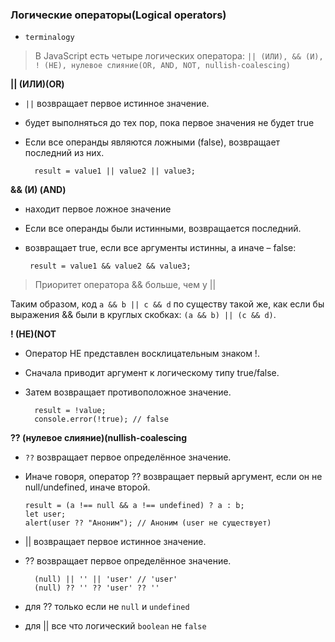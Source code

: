 ### Логические операторы(Logical operators)

- `terminalogy`

> В JavaScript есть четыре логических
> оператора: `|| (ИЛИ), && (И), ! (НЕ), нулевое слияние(OR, AND, NOT, nullish-coalescing)`

**|| (ИЛИ)(OR)**

- `||` возвращает первое истинное значение.
- будет выполняться до тех пор, пока первое значения не будет true
- Если все операнды являются ложными (false), возвращает последний из них.

        result = value1 || value2 || value3;

**&& (И) (AND)**

- находит первое ложное значение
- Если все операнды были истинными, возвращается последний.
- возвращает true, если все аргументы истинны, а иначе – false:

       result = value1 && value2 && value3;

> Приоритет оператора && больше, чем у ||
>
Таким образом, код `a && b || c && d` по существу такой же, как если бы выражения && были в круглых
скобках: `(a && b) || (c && d)`.

**! (НЕ)(NOT**

- Оператор НЕ представлен восклицательным знаком !.
- Сначала приводит аргумент к логическому типу true/false.
- Затем возвращает противоположное значение.

        result = !value;
        console.error(!true); // false

**?? (нулевое слияние)(nullish-coalescing**

- `??` возвращает первое определённое значение.
- Иначе говоря, оператор ?? возвращает первый аргумент, если он не null/undefined, иначе второй.

      result = (a !== null && a !== undefined) ? a : b; 
      let user;
      alert(user ?? "Аноним"); // Аноним (user не существует)


- || возвращает первое истинное значение.
- ?? возвращает первое определённое значение.

        (null) || '' || 'user' // 'user'
        (null) ?? '' ?? 'user' ?? ''

- для ?? только если не `null` и `undefined`
- для || все что логический `boolean` не `false`
